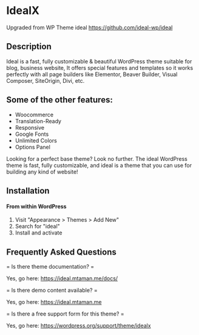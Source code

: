 # IdealX

Upgraded from WP Theme ideal
https://github.com/ideal-wp/ideal

## Description ##

Ideal is a fast, fully customizable & beautiful WordPress theme suitable for blog, business website, 
It offers special features and templates so it works perfectly with all page builders like Elementor,
Beaver Builder, Visual Composer, SiteOrigin, Divi, etc.

## Some of the other features: 
* Woocommerce
* Translation-Ready
* Responsive
* Google Fonts
* Unlimited Colors
* Options Panel

Looking for a perfect base theme? Look no further.
The ideal WordPress theme is fast, fully customizable, and ideal is a theme that you can use for building any kind of website!

## Installation ##

#### From within WordPress
1. Visit "Appearance > Themes > Add New"
2. Search for "ideal"
3. Install and activate

## Frequently Asked Questions ##

= Is there theme documentation? =

Yes, go here: https://ideal.mtaman.me/docs/  

= Is there demo content available? =

Yes, go here: https://ideal.mtaman.me 

= Is there a free support form for this theme? =

Yes, go here: https://wordpress.org/support/theme/idealx
